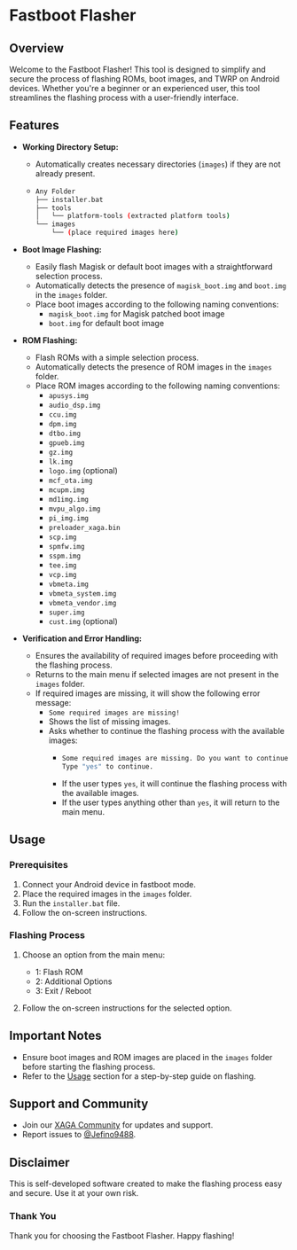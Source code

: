 # Fastboot Flasher

## Overview

Welcome to the Fastboot Flasher! This tool is designed to simplify and secure the process of flashing ROMs, boot images, and TWRP on Android devices. Whether you're a beginner or an experienced user, this tool streamlines the flashing process with a user-friendly interface.

## Features

- **Working Directory Setup:**
  - Automatically creates necessary directories (`images`) if they are not already present.
  - ```bash
    Any Folder
    ├── installer.bat
    ├── tools
    │   └── platform-tools (extracted platform tools)
    └── images
        └── (place required images here)
    ```

- **Boot Image Flashing:**
  - Easily flash Magisk or default boot images with a straightforward selection process.
  - Automatically detects the presence of `magisk_boot.img` and `boot.img` in the `images` folder.
  - Place boot images according to the following naming conventions:
    - `magisk_boot.img` for Magisk patched boot image
    - `boot.img` for default boot image

- **ROM Flashing:**
  - Flash ROMs with a simple selection process.
  - Automatically detects the presence of ROM images in the `images` folder.
  - Place ROM images according to the following naming conventions:
    - `apusys.img`
    - `audio_dsp.img`
    - `ccu.img`
    - `dpm.img`
    - `dtbo.img`
    - `gpueb.img`
    - `gz.img`
    - `lk.img`
    - `logo.img` (optional)
    - `mcf_ota.img`
    - `mcupm.img`
    - `md1img.img`
    - `mvpu_algo.img`
    - `pi_img.img`
    - `preloader_xaga.bin`
    - `scp.img`
    - `spmfw.img`
    - `sspm.img`
    - `tee.img`
    - `vcp.img`
    - `vbmeta.img`
    - `vbmeta_system.img`
    - `vbmeta_vendor.img`
    - `super.img`
    - `cust.img` (optional)

- **Verification and Error Handling:**
  - Ensures the availability of required images before proceeding with the flashing process.
  - Returns to the main menu if selected images are not present in the `images` folder.
  - If required images are missing, it will show the following error message:
    - `Some required images are missing!`
    - Shows the list of missing images.
    - Asks whether to continue the flashing process with the available images:
      - ```bash
        Some required images are missing. Do you want to continue anyway?
        Type "yes" to continue.
        ```
      - If the user types `yes`, it will continue the flashing process with the available images.
      - If the user types anything other than `yes`, it will return to the main menu.

## Usage

### Prerequisites

1. Connect your Android device in fastboot mode.
2. Place the required images in the `images` folder.
3. Run the `installer.bat` file.
4. Follow the on-screen instructions.

### Flashing Process

1. Choose an option from the main menu:
   - 1: Flash ROM
   - 2: Additional Options
   - 3: Exit / Reboot

2. Follow the on-screen instructions for the selected option.

## Important Notes

- Ensure boot images and ROM images are placed in the `images` folder before starting the flashing process.
- Refer to the [Usage](#usage) section for a step-by-step guide on flashing.

## Support and Community

- Join our [XAGA Community](https://t.me/XAGA_Community) for updates and support.
- Report issues to [@Jefino9488](https://t.me/Jefino9488).

## Disclaimer

This is self-developed software created to make the flashing process easy and secure. Use it at your own risk.

### Thank You

Thank you for choosing the Fastboot Flasher. Happy flashing!

